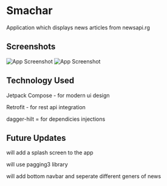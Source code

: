 
# Smachar

Application which displays news articles from newsapi.rg


## Screenshots
![App Screenshot](https://github.com/realjoni17/Smachar/blob/master/Assets/ss1.png)
![App Screenshot](https://github.com/realjoni17/Smachar/blob/master/Assets/ss2.png)


## Technology Used
Jetpack Compose - for modern ui design


Retrofit - for rest api integration


dagger-hilt = for dependicies injections

## Future Updates
will add a splash screen to the app


will use pagging3 library


will add bottom navbar and seperate different geners of news
